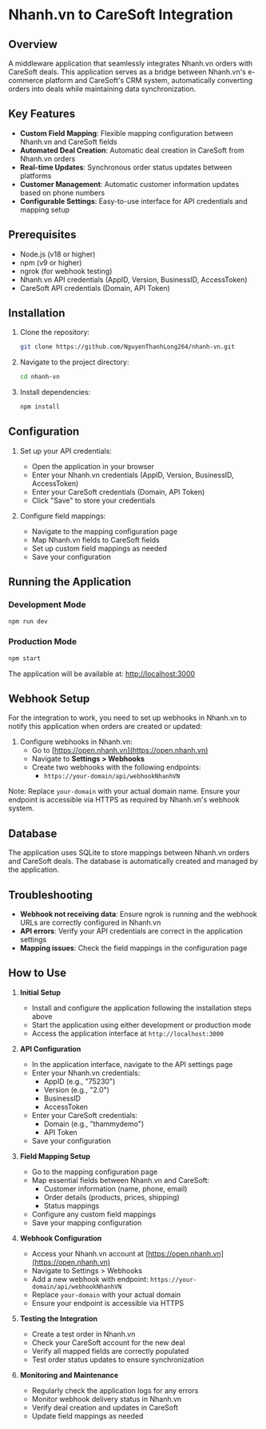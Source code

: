 # Nhanh.vn to CareSoft Integration

## Overview

A middleware application that seamlessly integrates Nhanh.vn orders with CareSoft deals. This application serves as a bridge between Nhanh.vn's e-commerce platform and CareSoft's CRM system, automatically converting orders into deals while maintaining data synchronization.

## Key Features

- **Custom Field Mapping**: Flexible mapping configuration between Nhanh.vn and CareSoft fields
- **Automated Deal Creation**: Automatic deal creation in CareSoft from Nhanh.vn orders
- **Real-time Updates**: Synchronous order status updates between platforms
- **Customer Management**: Automatic customer information updates based on phone numbers
- **Configurable Settings**: Easy-to-use interface for API credentials and mapping setup

## Prerequisites

- Node.js (v18 or higher)
- npm (v9 or higher)
- ngrok (for webhook testing)
- Nhanh.vn API credentials (AppID, Version, BusinessID, AccessToken)
- CareSoft API credentials (Domain, API Token)

## Installation

1. Clone the repository:

   ```bash
   git clone https://github.com/NguyenThanhLong264/nhanh-vn.git
   ```

2. Navigate to the project directory:

   ```bash
   cd nhanh-vn
   ```

3. Install dependencies:

   ```bash
   npm install
   ```

## Configuration

1. Set up your API credentials:

   - Open the application in your browser
   - Enter your Nhanh.vn credentials (AppID, Version, BusinessID, AccessToken)
   - Enter your CareSoft credentials (Domain, API Token)
   - Click "Save" to store your credentials

2. Configure field mappings:
   - Navigate to the mapping configuration page
   - Map Nhanh.vn fields to CareSoft fields
   - Set up custom field mappings as needed
   - Save your configuration

## Running the Application

### Development Mode

```bash
npm run dev
```

### Production Mode

```bash
npm start
```

The application will be available at: [http://localhost:3000](http://localhost:3000)

## Webhook Setup

For the integration to work, you need to set up webhooks in Nhanh.vn to notify this application when orders are created or updated:

1. Configure webhooks in Nhanh.vn:
   - Go to [https://open.nhanh.vn](https://open.nhanh.vn)
   - Navigate to **Settings > Webhooks**
   - Create two webhooks with the following endpoints:
     - `https://your-domain/api/webhookNhanhVN`

Note: Replace `your-domain` with your actual domain name. Ensure your endpoint is accessible via HTTPS as required by Nhanh.vn's webhook system.

## Database

The application uses SQLite to store mappings between Nhanh.vn orders and CareSoft deals. The database is automatically created and managed by the application.

## Troubleshooting

- **Webhook not receiving data**: Ensure ngrok is running and the webhook URLs are correctly configured in Nhanh.vn
- **API errors**: Verify your API credentials are correct in the application settings
- **Mapping issues**: Check the field mappings in the configuration page

## How to Use

1. **Initial Setup**

   - Install and configure the application following the installation steps above
   - Start the application using either development or production mode
   - Access the application interface at `http://localhost:3000`

2. **API Configuration**

   - In the application interface, navigate to the API settings page
   - Enter your Nhanh.vn credentials:
     - AppID (e.g., "75230")
     - Version (e.g., "2.0")
     - BusinessID
     - AccessToken
   - Enter your CareSoft credentials:
     - Domain (e.g., "thammydemo")
     - API Token
   - Save your configuration

3. **Field Mapping Setup**

   - Go to the mapping configuration page
   - Map essential fields between Nhanh.vn and CareSoft:
     - Customer information (name, phone, email)
     - Order details (products, prices, shipping)
     - Status mappings
   - Configure any custom field mappings
   - Save your mapping configuration

4. **Webhook Configuration**

   - Access your Nhanh.vn account at [https://open.nhanh.vn](https://open.nhanh.vn)
   - Navigate to Settings > Webhooks
   - Add a new webhook with endpoint: `https://your-domain/api/webhookNhanhVN`
   - Replace `your-domain` with your actual domain
   - Ensure your endpoint is accessible via HTTPS

5. **Testing the Integration**

   - Create a test order in Nhanh.vn
   - Check your CareSoft account for the new deal
   - Verify all mapped fields are correctly populated
   - Test order status updates to ensure synchronization

6. **Monitoring and Maintenance**
   - Regularly check the application logs for any errors
   - Monitor webhook delivery status in Nhanh.vn
   - Verify deal creation and updates in CareSoft
   - Update field mappings as needed
